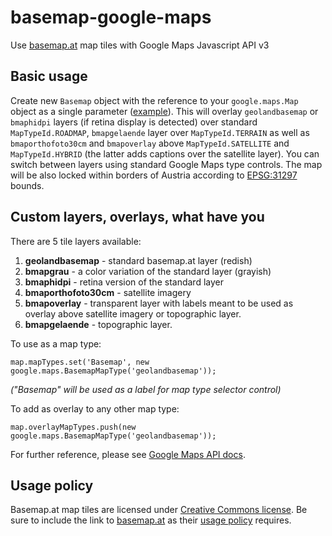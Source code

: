 # basemap-google-maps
Use [basemap.at](http://basemap.at/) map tiles with Google Maps Javascript API v3

## Basic usage

Create new `Basemap` object with the reference to your `google.maps.Map` object as a single parameter 
([example](http://jsfiddle.net/gh/get/library/pure/rcknr/basemap-google-maps/tree/master/demo/)). This will overlay `geolandbasemap` or `bmaphidpi` layers (if retina display is detected) over standard `MapTypeId.ROADMAP`, `bmapgelaende` layer over `MapTypeId.TERRAIN` as well as `bmaporthofoto30cm` and `bmapoverlay` above `MapTypeId.SATELLITE` and `MapTypeId.HYBRID` (the latter adds captions over the satellite layer). You can switch between layers using standard Google Maps type controls. The map will be also locked within borders of Austria according to [EPSG:31297](http://spatialreference.org/ref/epsg/mgi-austria-lambert/) bounds.

## Custom layers, overlays, what have you

There are 5 tile layers available:

1. **geolandbasemap** - standard basemap.at layer (redish)
2. **bmapgrau** - a color variation of the standard layer (grayish)
3. **bmaphidpi** - retina version of the standard layer
4. **bmaporthofoto30cm** - satellite imagery
5. **bmapoverlay** - transparent layer with labels meant to be used as overlay above satellite imagery or topographic layer.
6. **bmapgelaende** - topographic layer.

To use as a map type:

```
map.mapTypes.set('Basemap', new google.maps.BasemapMapType('geolandbasemap'));
```
_("Basemap" will be used as a label for map type selector control)_

To add as overlay to any other map type:
```
map.overlayMapTypes.push(new google.maps.BasemapMapType('geolandbasemap'));
```

For further reference, please see [Google Maps API docs](https://developers.google.com/maps/documentation/javascript/maptypes).

## Usage policy

Basemap.at map tiles are licensed under [Creative Commons license](https://creativecommons.org/licenses/by/3.0/at/deed.de). Be sure to include the link to [basemap.at](https://basemap.at/) as their [usage policy](https://basemap.at/#lizenz) requires.
